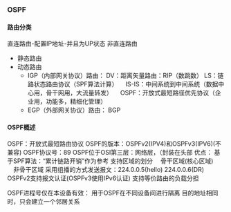 ### OSPF
#### 路由分类
直连路由-配置IP地址-并且为UP状态
非直连路由
- 静态路由
- 动态路由
	- IGP（内部网关协议）路由：
	DV：距离矢量路由：RIP（数跳数）
	LS：链路状态路由协议（SPF算法计算）
	　IS-IS：中间系统到中间系统（数据中心用，骨干网用，大流量转发）
	　OSPF：开放式最短路径优先协议（企业用，功能多，精细化管理）
	- EGP（外部网关协议）路由：
		BGP
#### OSPF概述
OSPF：开放式最短路由协议
OSPF的版本：OSPFv2(IPV4)和OSPFv3(IPV6)(不兼容)
OSPF协议号：89
OSPF位于OSI第三层：网络层，（封装在头部
优点：
基于SPF算法：“累计链路开销”作为参考
支持区域的划分
　骨干区域(核心区域)
　非骨干区域
采用组播的方式发送报文：224.0.0.5(hello) 224.0.0.6(DR)
OSPFv2支持报文认证(OSPFv3使用IPv6认证)
支持等价路由的负载分担

OSPF进程号仅在本设备有效：
用于OSPF在不同设备间进行隔离
目的地址相同时，只会建立一个邻居关系
